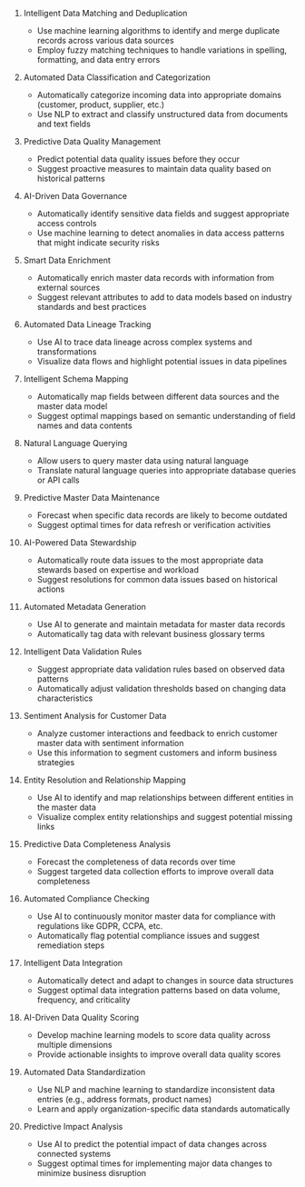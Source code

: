 1. Intelligent Data Matching and Deduplication

   - Use machine learning algorithms to identify and merge duplicate records across various data sources
   - Employ fuzzy matching techniques to handle variations in spelling, formatting, and data entry errors

2. Automated Data Classification and Categorization

   - Automatically categorize incoming data into appropriate domains (customer, product, supplier, etc.)
   - Use NLP to extract and classify unstructured data from documents and text fields

3. Predictive Data Quality Management

   - Predict potential data quality issues before they occur
   - Suggest proactive measures to maintain data quality based on historical patterns

4. AI-Driven Data Governance

   - Automatically identify sensitive data fields and suggest appropriate access controls
   - Use machine learning to detect anomalies in data access patterns that might indicate security risks

5. Smart Data Enrichment

   - Automatically enrich master data records with information from external sources
   - Suggest relevant attributes to add to data models based on industry standards and best practices

6. Automated Data Lineage Tracking

   - Use AI to trace data lineage across complex systems and transformations
   - Visualize data flows and highlight potential issues in data pipelines

7. Intelligent Schema Mapping

   - Automatically map fields between different data sources and the master data model
   - Suggest optimal mappings based on semantic understanding of field names and data contents

8. Natural Language Querying

   - Allow users to query master data using natural language
   - Translate natural language queries into appropriate database queries or API calls

9. Predictive Master Data Maintenance

   - Forecast when specific data records are likely to become outdated
   - Suggest optimal times for data refresh or verification activities

10. AI-Powered Data Stewardship

    - Automatically route data issues to the most appropriate data stewards based on expertise and workload
    - Suggest resolutions for common data issues based on historical actions

11. Automated Metadata Generation

    - Use AI to generate and maintain metadata for master data records
    - Automatically tag data with relevant business glossary terms

12. Intelligent Data Validation Rules

    - Suggest appropriate data validation rules based on observed data patterns
    - Automatically adjust validation thresholds based on changing data characteristics

13. Sentiment Analysis for Customer Data

    - Analyze customer interactions and feedback to enrich customer master data with sentiment information
    - Use this information to segment customers and inform business strategies

14. Entity Resolution and Relationship Mapping

    - Use AI to identify and map relationships between different entities in the master data
    - Visualize complex entity relationships and suggest potential missing links

15. Predictive Data Completeness Analysis

    - Forecast the completeness of data records over time
    - Suggest targeted data collection efforts to improve overall data completeness

16. Automated Compliance Checking

    - Use AI to continuously monitor master data for compliance with regulations like GDPR, CCPA, etc.
    - Automatically flag potential compliance issues and suggest remediation steps

17. Intelligent Data Integration

    - Automatically detect and adapt to changes in source data structures
    - Suggest optimal data integration patterns based on data volume, frequency, and criticality

18. AI-Driven Data Quality Scoring

    - Develop machine learning models to score data quality across multiple dimensions
    - Provide actionable insights to improve overall data quality scores

19. Automated Data Standardization

    - Use NLP and machine learning to standardize inconsistent data entries (e.g., address formats, product names)
    - Learn and apply organization-specific data standards automatically

20. Predictive Impact Analysis
    - Use AI to predict the potential impact of data changes across connected systems
    - Suggest optimal times for implementing major data changes to minimize business disruption
